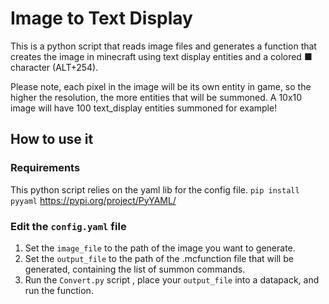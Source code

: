 # Image to Text Display

This is a python script that reads image files and generates a function that creates the image in minecraft using text display entities and a colored ■ character (ALT+254).

Please note, each pixel in the image will be its own entity in game, so the higher the resolution, the more entities that will be summoned. A 10x10 image will have 100 text_display entities summoned for example!

## How to use it

### Requirements
This python script relies on the yaml lib for the config file. `pip install pyyaml` https://pypi.org/project/PyYAML/

### Edit the `config.yaml` file
1. Set the `image_file` to the path of the image you want to generate.
2. Set the `output_file` to the path of the .mcfunction file that will be generated, containing the list of summon commands.
3. Run the `Convert.py` script , place your `output_file` into a datapack, and run the function.
